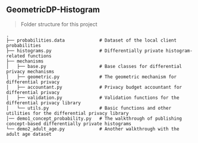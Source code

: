 ## GeometricDP-Histogram

> Folder structure for this project


    .
    ├── probabilities.data             # Dataset of the local client probabilities
    ├── histograms.py                  # Differentially private histogram-related functions
    ├── mechanisms              
    │   ├── base.py                    # Base classes for differential privacy mechanisms
    │   ├── geometric.py               # The geometric mechanism for differential privacy
    │   ├── accountant.py              # Privacy budget accountant for differential privacy
    │   ├── validation.py              # Validation functions for the differential privacy library
    │   └── utils.py                   # Basic functions and other utilities for the differential privacy library
    │── demo1_concept_probability.py   # The walkthrough of publishing concept-based differentially private histograms
    └── demo2_adult_age.py             # Another walkthrough with the adult age dataset
